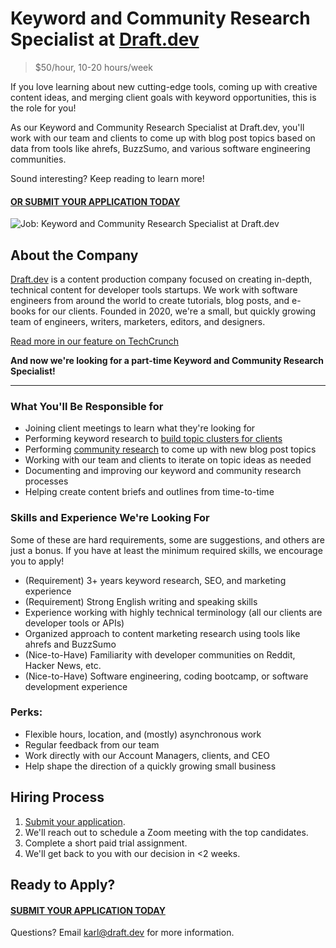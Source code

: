 # Keyword and Community Research Specialist at [Draft.dev](https://draft.dev/)
> $50/hour, 10-20 hours/week

If you love learning about new cutting-edge tools, coming up with creative content ideas, and merging client goals with keyword opportunities, this is the role for you!

As our Keyword and Community Research Specialist at Draft.dev, you'll work with our team and clients to come up with blog post topics based on data from tools like ahrefs, BuzzSumo, and various software engineering communities.

Sound interesting? Keep reading to learn more!

#### [OR SUBMIT YOUR APPLICATION TODAY](https://airtable.com/shrVyQJcBtRQN8tom)

![Job: Keyword and Community Research Specialist at Draft.dev](https://i.imgur.com/LVVBkiV.jpg)

## About the Company
[Draft.dev](https://draft.dev/) is a content production company focused on creating in-depth, technical content for developer tools startups. We work with software engineers from around the world to create tutorials, blog posts, and e-books for our clients. Founded in 2020, we're a small, but quickly growing team of engineers, writers, marketers, editors, and designers.

[Read more in our feature on TechCrunch](https://techcrunch.com/2021/07/29/draft-dev-ceo-karl-hughes-on-the-importance-of-using-experts-in-developer-marketing/)

**And now we're looking for a part-time Keyword and Community Research Specialist!**

-----

### What You'll Be Responsible for

- Joining client meetings to learn what they're looking for
- Performing keyword research to [build topic clusters for clients](https://draft.dev/learn/topic-clusters)
- Performing [community research](https://draft.dev/learn/community-research) to come up with new blog post topics
- Working with our team and clients to iterate on topic ideas as needed
- Documenting and improving our keyword and community research processes
- Helping create content briefs and outlines from time-to-time

### Skills and Experience We're Looking For
Some of these are hard requirements, some are suggestions, and others are just a bonus. If you have at least the minimum required skills, we encourage you to apply!

- (Requirement) 3+ years keyword research, SEO, and marketing experience
- (Requirement) Strong English writing and speaking skills
- Experience working with highly technical terminology (all our clients are developer tools or APIs)
- Organized approach to content marketing research using tools like ahrefs and BuzzSumo
- (Nice-to-Have) Familiarity with developer communities on Reddit, Hacker News, etc.
- (Nice-to-Have) Software engineering, coding bootcamp, or software development experience

### Perks:
- Flexible hours, location, and (mostly) asynchronous work
- Regular feedback from our team
- Work directly with our Account Managers, clients, and CEO
- Help shape the direction of a quickly growing small business

## Hiring Process
1. [Submit your application](https://airtable.com/shrVyQJcBtRQN8tom).
3. We'll reach out to schedule a Zoom meeting with the top candidates.
4. Complete a short paid trial assignment.
5. We'll get back to you with our decision in <2 weeks.

## Ready to Apply?

#### [SUBMIT YOUR APPLICATION TODAY](https://airtable.com/shryqAkoyZELVta6H)

Questions? Email [karl@draft.dev](mailto:karl@draft.dev) for more information.
